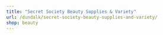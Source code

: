 ```yaml
---
title: "Secret Society Beauty Supplies & Variety"
url: /dundalk/secret-society-beauty-supplies-and-variety/
shop: beauty
---
```

